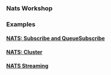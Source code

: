 ### Nats Workshop



### Examples

#### [NATS: Subscribe and QueueSubscribe](https://github.com/Delgus/nats/tree/main/examples/1-nats-simple)

#### [NATS: Cluster](https://github.com/Delgus/nats/tree/main/examples/2-nats-cluster)

#### [NATS Streaming ](https://github.com/Delgus/nats/tree/main/examples/3-nats-streaming)